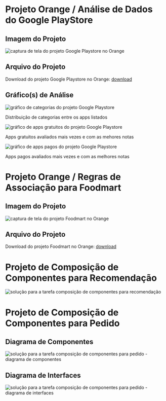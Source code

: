 # Projeto Orange / Análise de Dados do Google PlayStore

## Imagem do Projeto

![captura de tela do projeto Google Playstore no Orange](images/google-playstore-prtsc.png)

## Arquivo do Projeto

Download do projeto Google Playstore no Orange: [download](orange/google-playstore.ows)

## Gráfico(s) de Análise

![gráfico de categorias do projeto Google Playstore](images/grafico-categorias-google-playstore.png)

Distribuição de categorias entre os apps listados

![gráfico de apps gratuitos do projeto Google Playstore](images/grafico-apps-gratuitos-google-playstore.png)

Apps gratuitos avaliados mais vezes e com as mehores notas

![gráfico de apps pagos do projeto Google Playstore](images/grafico-apps-pagos-google-playstore.png)

Apps pagos avaliados mais vezes e com as melhores notas

# Projeto Orange / Regras de Associação para Foodmart

## Imagem do Projeto

![captura de tela do projeto Foodmart no Orange](images/foodmart-prtsc.png)

## Arquivo do Projeto

Download do projeto Foodmart no Orange: [download](orange/foodmart2000-association.ows)

# Projeto de Composição de Componentes para Recomendação

![solução para a tarefa composição de componentes para recomendação](images/componentes-recomendacao.png)

# Projeto de Composição de Componentes para Pedido

## Diagrama de Componentes

![solução para a tarefa composição de componentes para pedido - diagrama de componentes](images/componentes-pedido-componentes.png)

## Diagrama de Interfaces

![solução para a tarefa composição de componentes para pedido - diagrama de interfaces](images/componentes-pedido-interfaces.png)

